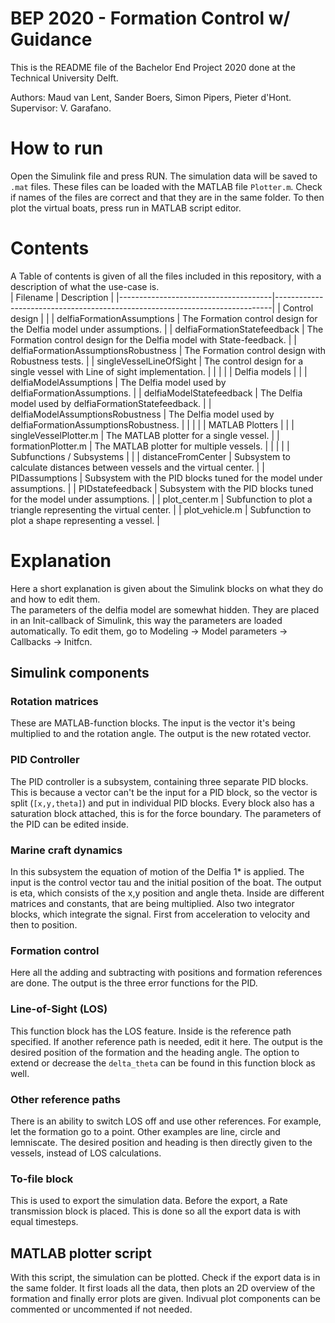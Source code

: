 # BEP 2020 - Formation Control w/ Guidance

This is the README file of the Bachelor End Project 2020 done at the Technical University Delft.

Authors: Maud van Lent, Sander Boers, Simon Pipers, Pieter d'Hont.  
Supervisor: V. Garafano.

# How to run
Open the Simulink file and press RUN. The simulation data will be saved to `.mat` files. These files can be loaded with the MATLAB file `Plotter.m`. Check if names of the files are correct and that they are in the same folder. To then plot the virtual boats, press run in MATLAB script editor.

# Contents
A Table of contents is given of all the files included in this repository, with a description of what the use-case is.  
| Filename                             | Description                                                                 |
|--------------------------------------|-----------------------------------------------------------------------------|
| Control design                       |                                                                             |
| delfiaFormationAssumptions           | The Formation control design for the Delfia model under assumptions.        |
| delfiaFormationStatefeedback         | The Formation control design for the Delfia model with State-feedback.      |
| delfiaFormationAssumptionsRobustness | The Formation control design with Robustness tests.                         |
| singleVesselLineOfSight              | The control design for a single vessel with Line of sight implementation.   |
|                                      |                                                                             |
| Delfia models                        |                                                                             |
| delfiaModelAssumptions               | The Delfia model used by delfiaFormationAssumptions.                        |
| delfiaModelStatefeedback             | The Delfia model used by delfiaFormationStatefeedback.                      |
| delfiaModelAssumptionsRobustness     | The Delfia model used by delfiaFormationAssumptionsRobustness.              |
|                                      |                                                                             |
| MATLAB Plotters                      |                                                                             |
| singleVesselPlotter.m                | The MATLAB plotter for a single vessel.                                     |
| formationPlotter.m                   | The MATLAB plotter for multiple vessels.                                    |
|                                      |                                                                             |
| Subfunctions / Subsystems            |                                                                             |
| distanceFromCenter                   | Subsystem to calculate distances between vessels and the virtual center.    |
| PIDassumptions                       | Subsystem with the PID blocks tuned for the model under assumptions.        |
| PIDstatefeedback                     | Subsystem with the PID blocks tuned for the model under assumptions.        |
| plot_center.m                        | Subfunction to plot a triangle representing the virtual center.             |
| plot_vehicle.m                       | Subfunction to plot a shape representing a vessel.                          |

# Explanation
Here a short explanation is given about the Simulink blocks on what they do and how to edit them.  
The parameters of the delfia model are somewhat hidden. They are placed in an Init-callback of Simulink, this way the parameters are loaded automatically. To edit them, go to Modeling -> Model parameters -> Callbacks -> Initfcn.

## Simulink components

### Rotation matrices
These are MATLAB-function blocks. The input is the vector it's being multiplied to and the rotation angle. The output is the new rotated vector.

### PID Controller
The PID controller is a subsystem, containing three separate PID blocks. This is because a vector can't be the input for a PID block, so the vector is split (`[x,y,theta]`) and put in individual PID blocks. Every block also has a saturation block attached, this is for the force boundary. The parameters of the PID can be edited inside.

### Marine craft dynamics
In this subsystem the equation of motion of the Delfia 1* is applied. The input is the control vector tau and the initial position of the boat. The output is eta, which consists of the x,y position and angle theta. Inside are different matrices and constants, that are being multiplied. Also two integrator blocks, which integrate the signal. First from acceleration to velocity and then to position.

### Formation control
Here all the adding and subtracting with positions and formation references are done. The output is the three error functions for the PID. 

### Line-of-Sight (LOS)
This function block has the LOS feature. Inside is the reference path specified. If another reference path is needed, edit it here. The output is the desired position of the formation and the heading angle. The option to extend or decrease the `delta_theta` can be found in this function block as well.

### Other reference paths
There is an ability to switch LOS off and use other references. For example, let the formation go to a point. Other examples are line, circle and lemniscate. The desired position and heading is then directly given to the vessels, instead of LOS calculations.

### To-file block
This is used to export the simulation data. Before the export, a Rate transmission block is placed. This is done so all the export data is with equal timesteps.

## MATLAB plotter script
With this script, the simulation can be plotted. Check if the export data is in the same folder. It first loads all the data, then plots an 2D overview of the formation and finally error plots are given. Indivual plot components can be commented or uncommented if not needed. 
